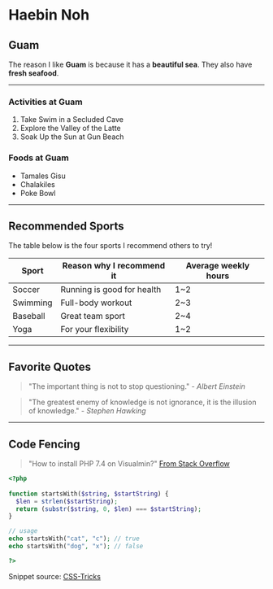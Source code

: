 # Haebin Noh
## Guam
    
The reason I like **Guam** is because it has a **beautiful sea**. They also have **fresh seafood**.

---

### Activities at Guam
1. Take Swim in a Secluded Cave
2. Explore the Valley of the Latte
3. Soak Up the Sun at Gun Beach
### Foods at Guam
* Tamales Gisu
* Chalakiles
* Poke Bowl

---

## Recommended Sports

The table below is the four sports I recommend others to try!

| Sport | Reason why I recommend it | Average weekly hours |
| --- | --- | --- |
| Soccer | Running is good for health | 1~2 |
| Swimming | Full-body workout | 2~3 |
| Baseball | Great team sport | 2~4 |
| Yoga | For your flexibility | 1~2 |

---

## Favorite Quotes

> "The important thing is not to stop questioning." - *Albert Einstein*

> "The greatest enemy of knowledge is not ignorance, it is the illusion of knowledge." - *Stephen Hawking*

---

## Code Fencing

> "How to install PHP 7.4 on Visualmin?" [From Stack Overflow](https://stackoverflow.com/questions/tagged/php)

```php
<?php 
  
function startsWith($string, $startString) { 
  $len = strlen($startString); 
  return (substr($string, 0, $len) === $startString); 
} 

// usage
echo startsWith("cat", "c"); // true
echo startsWith("dog", "x"); // false

?> 
```

Snippet source: [CSS-Tricks](https://css-tricks.com/snippets/php/test-if-string-starts-with-certain-characters-in-php/)